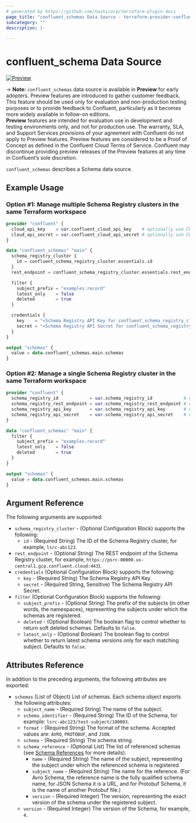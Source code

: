 ```yaml
---
# generated by https://github.com/hashicorp/terraform-plugin-docs
page_title: "confluent_schemas Data Source - terraform-provider-confluent"
subcategory: ""
description: |-

---
```


# confluent_schema Data Source

[![Preview](https://img.shields.io/badge/Lifecycle%20Stage-Preview-%2300afba)](https://docs.confluent.io/cloud/current/api.html#section/Versioning/API-Lifecycle-Policy)

-> **Note:** `confluent_schemas` data source is available in **Preview** for early adopters. Preview features are introduced to gather customer feedback. This feature should be used only for evaluation and non-production testing purposes or to provide feedback to Confluent, particularly as it becomes more widely available in follow-on editions.  
**Preview** features are intended for evaluation use in development and testing environments only, and not for production use. The warranty, SLA, and Support Services provisions of your agreement with Confluent do not apply to Preview features. Preview features are considered to be a Proof of Concept as defined in the Confluent Cloud Terms of Service. Confluent may discontinue providing preview releases of the Preview features at any time in Confluent’s sole discretion.

`confluent_schemas` describes a Schema data source.

## Example Usage

### Option #1: Manage multiple Schema Registry clusters in the same Terraform workspace

```terraform
provider "confluent" {
  cloud_api_key    = var.confluent_cloud_api_key    # optionally use CONFLUENT_CLOUD_API_KEY env var
  cloud_api_secret = var.confluent_cloud_api_secret # optionally use CONFLUENT_CLOUD_API_SECRET env var
}

data "confluent_schemas" "main" {
  schema_registry_cluster {
    id = confluent_schema_registry_cluster.essentials.id
  }
  rest_endpoint = confluent_schema_registry_cluster.essentials.rest_endpoint

  filter {
    subject_prefix = "examples.record"
    latest_only    = false
    deleted        = true
  }

  credentials {
    key    = "<Schema Registry API Key for confluent_schema_registry_cluster.essentials>"
    secret = "<Schema Registry API Secret for confluent_schema_registry_cluster.essentials>"
  }
}

output "schemas" {
  value = data.confluent_schemas.main.schemas
}
```

### Option #2: Manage a single Schema Registry cluster in the same Terraform workspace

```terraform
provider "confluent" {
  schema_registry_id            = var.schema_registry_id            # optionally use SCHEMA_REGISTRY_ID env var
  schema_registry_rest_endpoint = var.schema_registry_rest_endpoint # optionally use SCHEMA_REGISTRY_REST_ENDPOINT env var
  schema_registry_api_key       = var.schema_registry_api_key       # optionally use SCHEMA_REGISTRY_API_KEY env var
  schema_registry_api_secret    = var.schema_registry_api_secret    # optionally use SCHEMA_REGISTRY_API_SECRET env var
}

data "confluent_schemas" "main" {
  filter {
    subject_prefix = "examples.record"
    latest_only    = false
    deleted        = true
  }
}

output "schemas" {
  value = data.confluent_schemas.main.schemas
}
```

## Argument Reference

The following arguments are supported:

- `schema_registry_cluster` - (Optional Configuration Block) supports the following:
  - `id` - (Required String) The ID of the Schema Registry cluster, for example, `lsrc-abc123`.
- `rest_endpoint` - (Optional String) The REST endpoint of the Schema Registry cluster, for example, `https://psrc-00000.us-central1.gcp.confluent.cloud:443`).
- `credentials` (Optional Configuration Block) supports the following:
  - `key` - (Required String) The Schema Registry API Key.
  - `secret` - (Required String, Sensitive) The Schema Registry API Secret.
- `filter` (Optional Configuration Block) supports the following:
  - `subject_prefix` - (Optional String) The prefix of the subjects (in other words, the namespaces), representing the subjects under which the schemas are registered.
  - `deleted` - (Optional Boolean) The boolean flag to control whether to return soft deleted schemas. Defaults to `false`.
  - `latest_only` - (Optional Boolean) The boolean flag to control whether to return latest schema versions only for each matching subject. Defaults to `false`.

## Attributes Reference

In addition to the preceding arguments, the following attributes are exported:
- `schemas` (List of Object) List of schemas. Each schema object exports the following attributes:
  - `subject_name` - (Required String) The name of the subject.
  - `schema_identifier` - (Required String) The ID of the Schema, for example: `lsrc-abc123/test-subject/100003`.
  - `format` - (Required String) The format of the schema. Accepted values are: `AVRO`, `PROTOBUF`, and `JSON`.
  - `schema` - (Required String) The schema string.
  - `schema_reference` - (Optional List) The list of referenced schemas (see [Schema References](https://docs.confluent.io/platform/current/schema-registry/serdes-develop/index.html#schema-references) for more details):
    - `name` - (Required String) The name of the subject, representing the subject under which the referenced schema is registered.
    - `subject_name` - (Required String) The name for the reference. (For Avro Schema, the reference name is the fully qualified schema name, for JSON Schema it is a URL, and for Protobuf Schema, it is the name of another Protobuf file.)
    - `version` - (Required Integer) The version, representing the exact version of the schema under the registered subject.
  - `version` - (Required Integer) The version of the Schema, for example, `4`.
